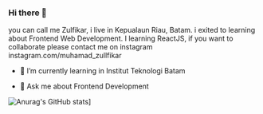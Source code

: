 ### Hi there 👋
you can call me Zulfikar, i live in Kepualaun Riau, Batam. i exited to learning about Frontend Web Development. I learning ReactJS, if you want to collaborate please contact me on instagram instagram.com/muhamad_zullfikar


<!-- **Muhamadzulfikar/Muhamadzulfikar** is a ✨ _special_ ✨ repository because its `README.md` (this file) appears on your GitHub profile.

Here are some ideas to get you started: -->

<!-- - 🔭 I’m currently working on ... -->
- 🌱 I’m currently learning in Institut Teknologi Batam
<!-- - 👯 I’m looking to collaborate on ...
- 🤔 I’m looking for help with ... -->
- 💬 Ask me about Frontend Development
<!-- - 📫 How to reach me: ...
- 😄 Pronouns: ...
- ⚡ Fun fact: ... -->

![Anurag's GitHub stats](https://github-readme-stats.vercel.app/api?username=muhamadzulfikar)]
